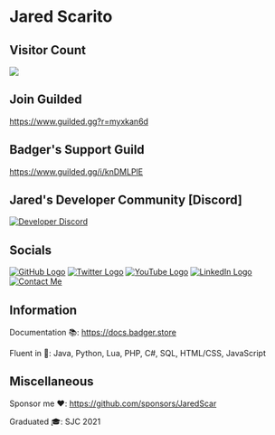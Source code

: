 # Jared Scarito

## Visitor Count
  <img src="https://profile-counter.glitch.me/JaredScar/count.svg" />
  
## Join Guilded
https://www.guilded.gg?r=myxkan6d

## Badger's Support Guild
https://www.guilded.gg/i/knDMLPlE

## Jared's Developer Community [Discord]
[![Developer Discord](https://discordapp.com/api/guilds/597445834153525298/widget.png?style=banner4)](https://discord.com/invite/WjB5VFz)

## Socials
[![GitHub Logo](https://icons.iconarchive.com/icons/limav/flat-gradient-social/64/Github-icon.png)](https://github.com/jaredscar)
[![Twitter Logo](https://icons.iconarchive.com/icons/limav/flat-gradient-social/64/Twitter-icon.png)](http://twitter.com/JaredScaritoo)
[![YouTube Logo](https://icons.iconarchive.com/icons/marcus-roberto/google-play/64/YouTube-icon.png)](https://www.youtube.com/channel/UCAyip1kDZueto6H-DJrK7uA?view_as=subscriber)
[![LinkedIn Logo](https://icons.iconarchive.com/icons/limav/flat-gradient-social/64/Linkedin-icon.png)](https://www.linkedin.com/in/jared-scarito-51b545130)
[![Contact Me](https://icons.iconarchive.com/icons/limav/flat-gradient-social/64/email-icon.png)](mailto:me@jaredscarito.com)

## Information

Documentation 📚: https://docs.badger.store

Fluent in 💾: Java, Python, Lua, PHP, C#, SQL, HTML/CSS, JavaScript

## Miscellaneous

Sponsor me ❤️: https://github.com/sponsors/JaredScar

Graduated 🎓: SJC 2021
